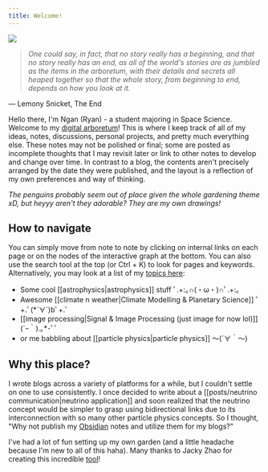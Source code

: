 ```yaml
---
title: Welcome!
---
```


<img id="banner" src="/images/banner.svg">

>*One could say, in fact, that no story really has a beginning, and that no story really has an end, as all of the world's stories are as jumbled as the items in the arboretum, with their details and secrets all heaped together so that the whole story, from beginning to end, depends on how you look at it.*
>
&mdash; Lemony Snicket, The End

Hello there, I'm Ngan (Ryan) - a student majoring in Space Science. Welcome to my [digital arboretum](https://nesslabs.com/digital-garden-set-up#:~:text=A%20digital%20garden%20is%20an,to%20be%20cultivated%20in%20public.)! This is where I keep track of all of my ideas, notes, discussions, personal projects, and pretty much everything else. These notes may not be polished or final; some are posted as incomplete thoughts that I may revisit later or link to other notes to develop and change over time. In contrast to a blog, the contents aren't precisely arranged by the date they were published, and the layout is a reflection of my own preferences and way of thinking.

*The penguins probably seem out of place given the whole gardening theme xD, but heyyy aren't they adorable? They are my own drawings!*



## How to navigate

You can simply move from note to note by clicking on internal links on each page or on the nodes of the interactive graph at the bottom. You can also use the search tool at the top (or Ctrl + K) to look for pages and keywords. Alternatively, you may look at a list of my [topics here](https://thdngan.github.io/quartz/subjects/ ):

- Some cool [[astrophysics|astrophysics]] stuff           ﾟ.+:｡∩(・ω・)∩ﾟ.+:｡
- Awesome [[climate n weather|Climate Modelling & Planetary Science]]           ﾟ+.ﾟ(\*´∀\`)bﾟ+.ﾟ
- [[image processing|Signal & Image Processing (just image for now lol)]]     (´ｰ｀).｡\*･ﾟﾟ
- or me babbling about [[particle physics|particle physics]]     ～(´∀｀～)

## Why this place?

I wrote blogs across a variety of platforms for a while, but I couldn't settle on one to use consistently. I once decided to write about a [[posts/neutrino communication|neutrino application]] and soon realized that the neutrino concept would be simpler to grasp using bidirectional links due to its interconnection with so many other particle physics concepts. So I thought, "Why not publish my [Obsidian](https://obsidian.md/) notes and utilize them for my blogs?"

I've had a lot of fun setting up my own garden (and a little headache because I'm new to all of this haha). Many thanks to Jacky Zhao for creating this incredible [tool](https://github.com/jackyzha0/quartz)!

<!---
https://thdngan.github.io/quartz/subjects
-->


